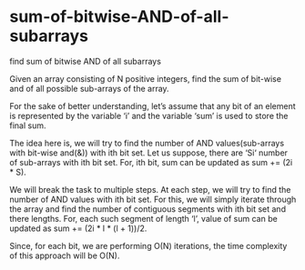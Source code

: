 # sum-of-bitwise-AND-of-all-subarrays
 find sum of bitwise AND of all subarrays 



Given an array consisting of N positive integers, find the sum of bit-wise and of all possible sub-arrays of the array.





For the sake of better understanding, let’s assume that any bit of an element is represented by the variable ‘i’ and the variable ‘sum’ is used to store the final sum.

The idea here is, we will try to find the number of AND values(sub-arrays with bit-wise and(&)) with ith bit set. Let us suppose, there are ‘Si‘ number of sub-arrays with ith bit set. For, ith bit, sum can be updated as sum += (2i * S).

We will break the task to multiple steps. At each step, we will try to find the number of AND values with ith bit set. For this, we will simply iterate through the array and find the number of contiguous segments with ith bit set and there lengths. For, each such segment of length ‘l’, value of sum can be updated as sum += (2i * l * (l + 1))/2.

Since, for each bit, we are performing O(N) iterations, the time complexity of this approach will be O(N).
